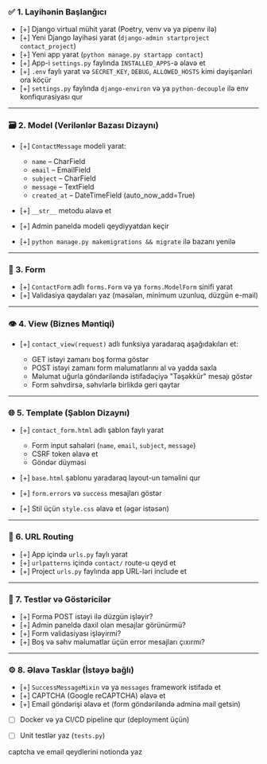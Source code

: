 
### ✅ 1. **Layihənin Başlanğıcı**

* [+] Django virtual mühit yarat (Poetry, venv və ya pipenv ilə)
* [+] Yeni Django layihəsi yarat (`django-admin startproject contact_project`)
* [+] Yeni app yarat (`python manage.py startapp contact`)
* [+] App-i `settings.py` faylında `INSTALLED_APPS`-ə əlavə et
* [+] `.env` faylı yarat və `SECRET_KEY`, `DEBUG`, `ALLOWED_HOSTS` kimi dəyişənləri ora köçür
* [+] `settings.py` faylında `django-environ` və ya `python-decouple` ilə env konfiqurasiyası qur

---

### 🗃️ 2. **Model (Verilənlər Bazası Dizaynı)**

* [+] `ContactMessage` modeli yarat:

  * `name` – CharField
  * `email` – EmailField
  * `subject` – CharField
  * `message` – TextField
  * `created_at` – DateTimeField (auto\_now\_add=True)
* [+] `__str__` metodu əlavə et
* [+] Admin paneldə modeli qeydiyyatdan keçir
* [+] `python manage.py makemigrations && migrate` ilə bazanı yenilə

---

### 🧠 3. **Form**

* [+] `ContactForm` adlı `forms.Form` və ya `forms.ModelForm` sinifi yarat
* [+] Validasiya qaydaları yaz (məsələn, minimum uzunluq, düzgün e-mail)

---

### 👁️ 4. **View (Biznes Məntiqi)**

* [+] `contact_view(request)` adlı funksiya yaradaraq aşağıdakıları et:

  * GET istəyi zamanı boş forma göstər
  * POST istəyi zamanı form məlumatlarını al və yadda saxla
  * Məlumat uğurla göndəriləndə istifadəçiyə "Təşəkkür" mesajı göstər
  * Form səhvdirsə, səhvlərlə birlikdə geri qaytar

---

### 🌐 5. **Template (Şablon Dizaynı)**

* [+] `contact_form.html` adlı şablon faylı yarat

  * Form input sahələri (`name`, `email`, `subject`, `message`)
  * CSRF token əlavə et
  * Göndər düyməsi
* [+] `base.html` şablonu yaradaraq layout-un təməlini qur
* [+] `form.errors` və `success` mesajları göstər
* [+] Stil üçün `style.css` əlavə et (əgər istəsən)

---

### 🔁 6. **URL Routing**

* [+] App içində `urls.py` faylı yarat
* [+] `urlpatterns` içində `contact/` route-u qeyd et
* [+] Project `urls.py` faylında app URL-ləri include et

---

### 🧪 7. **Testlər və Göstəricilər**

* [+] Forma POST istəyi ilə düzgün işləyir?
* [+] Admin paneldə daxil olan mesajlar görünürmü?
* [+] Form validasiyası işləyirmi?
* [+] Boş və səhv məlumatlar üçün error mesajları çıxırmı?

---

### ⚙️ 8. **Əlavə Tasklar (İstəyə bağlı)**

* [+] `SuccessMessageMixin` və ya `messages` framework istifadə et
* [+] CAPTCHA (Google reCAPTCHA) əlavə et
* [+] Email göndərişi əlavə et (form göndəriləndə adminə mail getsin)
* [ ] Docker və ya CI/CD pipeline qur (deployment üçün)
* [ ] Unit testlər yaz (`tests.py`)


<!-- iwwx yqry plqg onhq -->
captcha ve email qeydlerini notionda yaz
